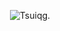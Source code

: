 <p align="center">
  <picture style="width:100%; height:auto;">
    <source media="(prefers-color-scheme: dark)" srcset="https://raw.githubusercontents.com/cuiqg/art/refs/heads/main/img/ogp-dark.svg">
    <source media="(prefers-color-scheme: light)" srcset="https://raw.githubusercontents.com/cuiqg/art/refs/heads/main/img/ogp.svg">
    <img alt="Tsuiqg." src="https://raw.githubusercontents.com/cuiqg/art/refs/heads/main/img/ogp.png">
  </picture>
</p>
